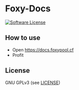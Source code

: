 Foxy-Docs
======

[![Software License](https://img.shields.io/badge/license-GPL--3.0-brightgreen.svg?style=flat-square)](LICENSE)

## How to use

- Open https://docs.foxypool.cf
- Profit

## License

GNU GPLv3 (see [LICENSE](https://github.com/felixbrucker/foxy-docs/blob/master/LICENSE))